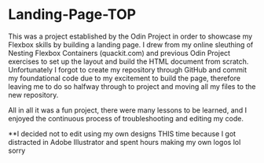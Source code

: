 # Landing-Page-TOP

This was a project established by the Odin Project in order to showcase my Flexbox skills by building a landing page. I drew from my online sleuthing of Nesting Flexbox Containers (quackit.com) and previous Odin Project exercises to set up the layout and build the HTML document from scratch. Unfortunately I forgot to create my repository through GitHub and commit my foundational code due to my excitement to build the page, therefore leaving me to do so halfway through to project and moving all my files to the new repository.

All in all it was a fun project, there were many lessons to be learned, and I enjoyed the continuous process of troubleshooting and editing my code. 

**I decided not to edit using my own designs THIS time because I got distracted in Adobe Illustrator and spent hours making my own logos lol sorry
